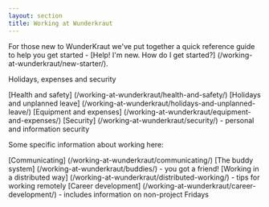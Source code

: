 ```yaml
---
layout: section
title: Working at Wunderkraut
---
```


For those new to WunderKraut we've put together a quick reference guide to help you get started - [Help! I'm new. How do I get started?] (/working-at-wunderkraut/new-starter/).

Holidays, expenses and security

[Health and safety] (/working-at-wunderkraut/health-and-safety/)
[Holidays and unplanned leave] (/working-at-wunderkraut/holidays-and-unplanned-leave/)
[Equipment and expenses] (/working-at-wunderkraut/equipment-and-expenses/)
[Security] (/working-at-wunderkraut/security/) - personal and information security

Some specific information about working here:

[Communicating] (/working-at-wunderkraut/communicating/)
[The buddy system] (/working-at-wunderkraut/buddies/) - you got a friend!
[Working in a distributed way] (/working-at-wunderkraut/distributed-working/) - tips for working remotely
[Career development] (/working-at-wunderkraut/career-development/) - includes information on non-project Fridays

